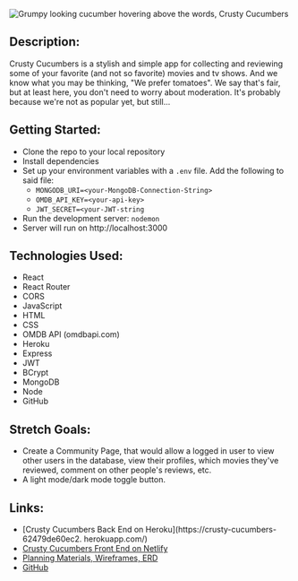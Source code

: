 ![Grumpy looking cucumber hovering above the words, Crusty Cucumbers](https://i.imgur.com/MKjIZrP.png)

## Description:
Crusty Cucumbers is a stylish and simple app for collecting and reviewing some of your favorite (and not so favorite) movies and tv shows.  And we know what you may be thinking, "We prefer tomatoes".  We say that's fair, but at least here, you don't need to worry about moderation.  It's probably because we're not as popular yet, but still... 

## Getting Started:
- Clone the repo to your local repository
- Install dependencies
- Set up your environment variables with a ```.env``` file.  Add the following to said file: 
    - ```MONGODB_URI=<your-MongoDB-Connection-String>```
    - ```OMDB_API_KEY=<your-api-key>```
    - ```JWT_SECRET=<your-JWT-string```
- Run the development server: ```nodemon```  
- Server will run on http://localhost:3000

## Technologies Used:
- React
- React Router 
- CORS
- JavaScript
- HTML
- CSS
- OMDB API (omdbapi.com)
- Heroku
- Express
- JWT
- BCrypt
- MongoDB
- Node
- GitHub

## Stretch Goals:
- Create a Community Page, that would allow a logged in user to view other users in the database, view their profiles, which movies they've reviewed, comment on other people's reviews, etc.
- A light mode/dark mode toggle button.

## Links: 
- [Crusty Cucumbers Back End on Heroku](https://crusty-cucumbers-62479de60ec2.
herokuapp.com/)
- [Crusty Cucumbers Front End on Netlify](https://crusty-cucumbers.netlify.app/)
- [Planning Materials, Wireframes, ERD](https://trello.com/b/ZFN2Kx8r/project-3-movie-app-crusty-cucumbers)
- [GitHub](https://github.com/DCampbell0519/crusty-cucumbers-back-end)